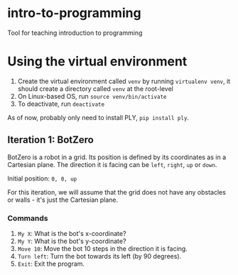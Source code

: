 # intro-to-programming
Tool for teaching introduction to programming

# Using the virtual environment
1. Create the virtual environment called `venv` by running `virtualenv venv`, it should create a directory called `venv` at the root-level
1. On Linux-based OS, run `source venv/bin/activate`
2. To deactivate, run `deactivate`

As of now, probably only need to install PLY, `pip install ply`.

## Iteration 1: BotZero
BotZero is a robot in a grid. Its position is defined by its coordinates as in a Cartesian plane. The direction it is facing can be `left`, `right`, `up` or `down`.  

Initial position: `0, 0, up`

For this iteration, we will assume that the grid does not have any obstacles or walls - it's just the Cartesian plane.

### Commands
1. `My X`: What is the bot's x-coordinate?
2. `My Y`: What is the bot's y-coordinate?
3. `Move 10`: Move the bot 10 steps in the direction it is facing.
4. `Turn left`: Turn the bot towards its left (by 90 degrees).
5. `Exit`: Exit the program.
